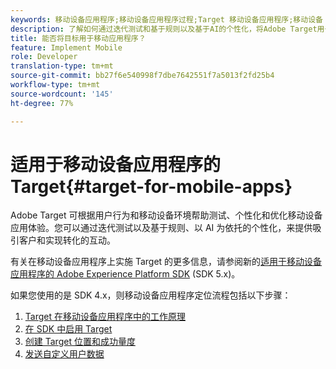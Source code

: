 ```yaml
---
keywords: 移动设备应用程序;移动设备应用程序过程;Target 移动设备应用程序;移动设备 Target 位置;移动设备应用程序成功量度
description: 了解如何通过迭代测试和基于规则以及基于AI的个性化，将Adobe Target用于移动应用优化和个性化。
title: 能否将目标用于移动应用程序？
feature: Implement Mobile
role: Developer
translation-type: tm+mt
source-git-commit: bb27f6e540998f7dbe7642551f7a5013f2fd25b4
workflow-type: tm+mt
source-wordcount: '145'
ht-degree: 77%

---
```



# 适用于移动设备应用程序的 Target{#target-for-mobile-apps}

Adobe Target 可根据用户行为和移动设备环境帮助测试、个性化和优化移动设备应用体验。您可以通过迭代测试以及基于规则、以 AI 为依托的个性化，来提供吸引客户和实现转化的互动。

有关在移动设备应用程序上实施 Target 的更多信息，请参阅新的[适用于移动设备应用程序的 Adobe Experience Platform SDK](https://aep-sdks.gitbook.io/docs/using-mobile-extensions/adobe-target) (SDK 5.x)。

如果您使用的是 SDK 4.x，则移动设备应用程序定位流程包括以下步骤：

1. [Target 在移动设备应用程序中的工作原理](/help/c-target-mobile-app/mobile-how-target-works-mobile-apps.md)
1. [在 SDK 中启用 Target](/help/c-target-mobile-app/mobile-enable-target-in-sdk.md)
1. [创建 Target 位置和成功量度](/help/c-target-mobile-app/mobile-create-location-and-metric.md)
1. [发送自定义用户数据](/help/c-target-mobile-app/mobile-custom-user-data.md)